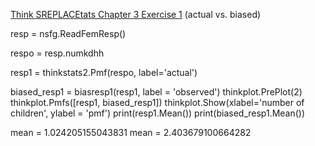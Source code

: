 [Think SREPLACEtats Chapter 3 Exercise 1](http://greenteapress.com/thinkstats2/html/thinkstats2004.html#toc31) (actual vs. biased)

>>  

resp = nsfg.ReadFemResp()

respo = resp.numkdhh

resp1 = thinkstats2.Pmf(respo, label='actual')


biased_resp1 = biasresp1(resp1, label = 'observed')
thinkplot.PrePlot(2)
thinkplot.Pmfs([resp1, biased_resp1])
thinkplot.Show(xlabel='number of children', ylabel = 'pmf')
print(resp1.Mean())
print(biased_resp1.Mean())


mean = 1.024205155043831
mean = 2.403679100664282
